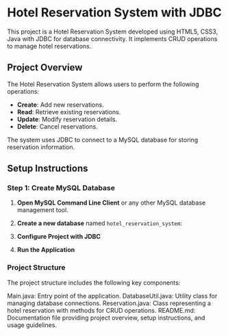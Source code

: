 # Hotel Reservation System with JDBC

This project is a Hotel Reservation System developed using HTML5, CSS3, Java with JDBC for database connectivity. It implements CRUD  operations to manage hotel reservations.

## Project Overview

The Hotel Reservation System allows users to perform the following operations:
- **Create**: Add new reservations.
- **Read**: Retrieve existing reservations.
- **Update**: Modify reservation details.
- **Delete**: Cancel reservations.

The system uses JDBC to connect to a MySQL database for storing reservation information.

## Setup Instructions

### Step 1: Create MySQL Database

1. **Open MySQL Command Line Client** or any other MySQL database management tool.

2. **Create a new database** named `hotel_reservation_system`:
3. **Configure Project with JDBC**
4. **Run the Application**

### Project Structure
The project structure includes the following key components:

Main.java: Entry point of the application.
DatabaseUtil.java: Utility class for managing database connections.
Reservation.java: Class representing a hotel reservation with methods for CRUD operations.
README.md: Documentation file providing project overview, setup instructions, and usage guidelines.
